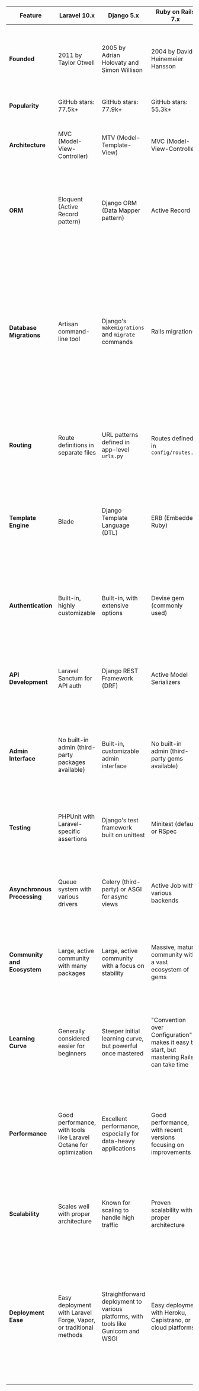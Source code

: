 | Feature | Laravel 10.x | Django 5.x | Ruby on Rails 7.x | Comparison |
|---------|--------------|------------|-------------------|------------|
| **Founded** | 2011 by Taylor Otwell | 2005 by Adrian Holovaty and Simon Willison | 2004 by David Heinemeier Hansson | Rails is the oldest, followed by Django, then Laravel. Each has benefited from years of community contributions and refinement. |
| **Popularity** | GitHub stars: 77.5k+ | GitHub stars: 77.9k+ | GitHub stars: 55.3k+ | All three frameworks are widely adopted. |
| **Architecture** | MVC (Model-View-Controller) | MTV (Model-Template-View) | MVC (Model-View-Controller) | Laravel and Rails follow traditional MVC, while Django's MTV is similar but emphasizes templates. |
| **ORM** | Eloquent (Active Record pattern) | Django ORM (Data Mapper pattern) | Active Record | Eloquent and Rails' Active Record are similar, offering intuitive interfaces. Django's ORM provides more explicit query control. |
| **Database Migrations** | Artisan command-line tool | Django's `makemigrations` and `migrate` commands | Rails migrations | Django's migrations are tightly coupled with models, allowing for automatic generation and seamless schema updates. This tight integration often results in faster development cycles. Laravel and Rails also offer powerful migration systems, but require more manual intervention. |
| **Routing** | Route definitions in separate files | URL patterns defined in app-level `urls.py` | Routes defined in `config/routes.rb` | Laravel and Rails centralize routing, while Django's approach aligns with its app-centric philosophy. |
| **Template Engine** | Blade | Django Template Language (DTL) | ERB (Embedded Ruby) | Blade and ERB allow language code within templates, offering flexibility. DTL is more restrictive but promotes better separation of concerns. |
| **Authentication** | Built-in, highly customizable | Built-in, with extensive options | Devise gem (commonly used) | All offer robust authentication. Laravel and Django provide built-in solutions, while Rails commonly uses Devise for enhanced features. |
| **API Development** | Laravel Sanctum for API auth | Django REST Framework (DRF) | Active Model Serializers | Sanctum focuses on simplicity, DRF is comprehensive, and Rails' solution is lightweight but extensible. |
| **Admin Interface** | No built-in admin (third-party packages available) | Built-in, customizable admin interface | No built-in admin (third-party gems available) | Django's admin interface is a standout feature, offering immediate productivity gains. Laravel and Rails rely on third-party solutions. |
| **Testing** | PHPUnit with Laravel-specific assertions | Django's test framework built on unittest | Minitest (default) or RSpec | All provide comprehensive testing tools. Rails' testing ecosystem is particularly rich with options like RSpec. |
| **Asynchronous Processing** | Queue system with various drivers | Celery (third-party) or ASGI for async views | Active Job with various backends | Laravel's queue system is well-integrated, Django offers flexibility, and Rails provides a unified API for background processing. |
| **Community and Ecosystem** | Large, active community with many packages | Large, active community with a focus on stability | Massive, mature community with a vast ecosystem of gems | All have strong communities. Rails has the advantage of maturity, while Laravel is known for rapid adoption of new features. |
| **Learning Curve** | Generally considered easier for beginners | Steeper initial learning curve, but powerful once mastered | "Convention over Configuration" makes it easy to start, but mastering Rails can take time | Laravel and Rails are often seen as more beginner-friendly, while Django's explicitness can be initially challenging but leads to a deeper understanding. |
| **Performance** | Good performance, with tools like Laravel Octane for optimization | Excellent performance, especially for data-heavy applications | Good performance, with recent versions focusing on improvements | All perform well when optimized. Django often edges out for database-intensive operations, but all have tools for performance enhancements. |
| **Scalability** | Scales well with proper architecture | Known for scaling to handle high traffic | Proven scalability with proper architecture | All can scale effectively. Django and Rails have more high-profile, high-traffic use cases demonstrating their scalability. |
| **Deployment Ease** | Easy deployment with Laravel Forge, Vapor, or traditional methods | Straightforward deployment to various platforms, with tools like Gunicorn and WSGI | Easy deployment with Heroku, Capistrano, or cloud platforms | Laravel offers managed services like Forge and Vapor for easy deployment. Django deployment is straightforward with various options. Rails pioneered easy deployment with Heroku and has many established deployment patterns. |
